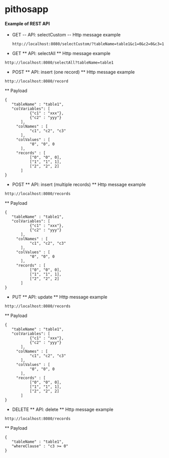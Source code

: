 # pithosapp


#### Example of REST API

* GET
 -- API: selectCustom
 -- Http message example
  ```
  http://localhost:8080/selectCustom/?tableName=table1&c1=0&c2=0&c3=1
  ```
* GET
 ** API: selectAll
 ** Http message example
 ```
 http://localhost:8080/selectAll?tableName=table1
 ```
* POST 
 ** API: insert (one record)
 ** Http message example
 ```
 http://localhost:8080/record
 ```
 ** Payload
 ```
 {
	"tableName" : "table1",
	"colVariables": [
			{"c1" : "xxx"},
		    {"c2" : "yyy"}
	    ],
	  "colNames" : [
		  	"c1", "c2", "c3"
	    ],
	  "colValues" : [
		    "0", "0", 0
	    ],
	  "records" : [
		    ["0", "0", 0],
		    ["1", "1", 1],
		    ["2", "2", 2]
	    ]
}
 ```
* POST
 ** API: insert (multiple records)
 ** Http message example
 ```
 http://localhost:8080/records
 ```
 ** Payload
 ```
 {
	"tableName" : "table1",
	"colVariables": [
			{"c1" : "xxx"},
		    {"c2" : "yyy"}
	    ],
	  "colNames" : [
		  	"c1", "c2", "c3"
	    ],
	  "colValues" : [
		    "0", "0", 0
	    ],
	  "records" : [
		    ["0", "0", 0],
		    ["1", "1", 1],
		    ["2", "2", 2]
	    ]
}
 ```
* PUT
 ** API: update
 ** Http message example
 ```
 http://localhost:8080/records
 ```
 ** Payload
 ```
 {
	"tableName" : "table1",
	"colVariables": [
			{"c1" : "xxx"},
		    {"c2" : "yyy"}
	    ],
	  "colNames" : [
		  	"c1", "c2", "c3"
	    ],
	  "colValues" : [
		    "0", "0", 0
	    ],
	  "records" : [
		    ["0", "0", 0],
		    ["1", "1", 1],
		    ["2", "2", 2]
	    ]
}
 ```
* DELETE
 ** API: delete
 ** Http message example
 ```
 http://localhost:8080/records
 ```
 ** Payload
 ```
 {
	"tableName" : "table1",
	"whereClause" : "c3 >= 0"
 }
 ```
